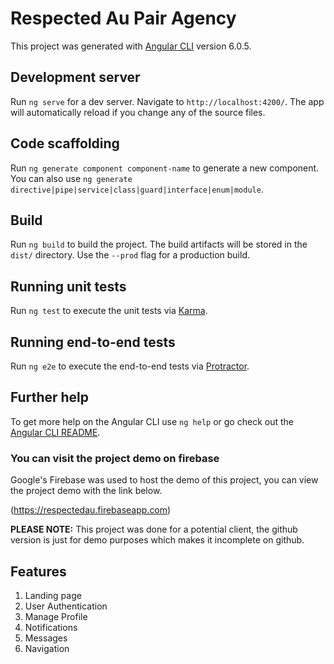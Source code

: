 # Respected Au Pair Agency

This project was generated with [Angular CLI](https://github.com/angular/angular-cli) version 6.0.5.

## Development server

Run `ng serve` for a dev server. Navigate to `http://localhost:4200/`. The app will automatically reload if you change any of the source files.

## Code scaffolding

Run `ng generate component component-name` to generate a new component. You can also use `ng generate directive|pipe|service|class|guard|interface|enum|module`.

## Build

Run `ng build` to build the project. The build artifacts will be stored in the `dist/` directory. Use the `--prod` flag for a production build.

## Running unit tests

Run `ng test` to execute the unit tests via [Karma](https://karma-runner.github.io).

## Running end-to-end tests

Run `ng e2e` to execute the end-to-end tests via [Protractor](http://www.protractortest.org/).

## Further help

To get more help on the Angular CLI use `ng help` or go check out the [Angular CLI README](https://github.com/angular/angular-cli/blob/master/README.md).


### You can visit the project demo on firebase
Google's Firebase was used to host the demo of this project, you can view the project demo with the link below.

(https://respectedau.firebaseapp.com)

**PLEASE NOTE:** 
This project was done for a potential client, the github version is just for demo purposes which makes it incomplete on github.

## Features
1. Landing page 
2. User Authentication
3. Manage Profile
4. Notifications
5. Messages
6. Navigation



